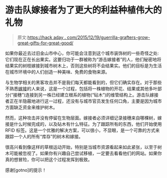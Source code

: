 # 游击队嫁接者为了更大的利益种植伟大的礼物

> 原文:[https://hack aday . com/2015/12/19/guerrilla-grafters-grow-great-gifts-for-great-good/](https://hackaday.com/2015/12/19/guerrilla-grafters-grow-great-gifts-for-greater-good/)

如果你最近去过旧金山市中心，你可能会注意到这个城市装饰树的一些奇怪之处:它们现在正在长出果实。这要归功于一群被称为“游击嫁接者”的人，他们秘密地将结果实的树枝嫁接到城市树木上，否则这些树将不会结果实。他们的目标是为生活在城市环境中的人们创造一种美味、免费的食物来源。

与生物学相关的黑客攻击并不是我们每天都能看到的，但它们确实存在。对于那些不熟悉[嫁接](https://en.wikipedia.org/wiki/Grafting)的人来说，这是一个过程，包括将一株植物的开花、结果或其他多叶部分(“接穗”)连接到另一株已经建立根系的植物(“砧木”)的维管结构上。游击队嫁接者正在半隐蔽地进行这一过程，还没有与城市官员发生任何口角，主要是因为城市方面缺乏资金来维护树木。

然而，这种攻击并没有停留在生物层面。嫁接者必须详细记录接穗来自哪棵树，嫁接是什么时候完成的，以及砧木有什么特征。为了跟踪所有的东西，他们开始使用 RFID 标签。这是一个优雅的解决方案，可以很小，不显眼，是一个可靠的方式来跟踪一个人的所有“库存”的树木和嫁接。

很高兴看到像这样的草根运动开始，特别是当城市资源看起来如此紧张，以至于树木可能被忽视了。如果你有兴趣自己尝试移植，一定要去看看他们的网站。如果你真的想冒险，你可以把这个过程发挥到极致。

感谢[gotno]的提示！
